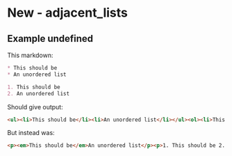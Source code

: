 # New - adjacent_lists

## Example undefined

This markdown:

```markdown
* This should be
* An unordered list

1. This should be
2. An unordered list

```

Should give output:

```html
<ul><li>This should be</li><li>An unordered list</li></ul><ol><li>This should be</li><li>An unordered list</li></ol>
```

But instead was:

```html
<p><em>This should be</em>An unordered list</p><p>1. This should be 2. An unordered list</p>
```
